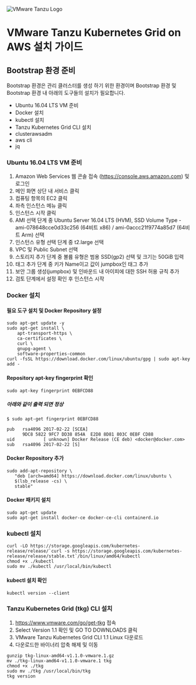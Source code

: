 ![VMware Tanzu Logo](https://docs.vmware.com/en/VMware-Tanzu-Kubernetes-Grid/images/GUID-8546DDD9-718A-42F7-9EDB-0BCC3A316BB6-low.png)
# VMware Tanzu Kubernetes Grid on AWS 설치 가이드
## Bootstrap 환경 준비
Bootstrap 환경은 관리 클러스터를 생성 하기 위한 환경이며 Bootstrap 환경 및 Bootstrap 환경 내 아래의 도구들의 설치가 필요합니다.
- Ubuntu 16.04 LTS VM 준비
- Docker 설치 
- kubectl 설치
- Tanzu Kubernetes Grid CLI 설치
- clusterawsadm
- aws cli
- jq


### Ubuntu 16.04 LTS VM 준비
1. Amazon Web Services 웹 콘솔 접속 (https://console.aws.amazon.com) 및 로그인
2. 메인 화면 상단 내 서비스 클릭
3. 컴퓨팅 항목의 EC2 클릭
4. 좌측 인스턴스 메뉴 클릭
5. 인스턴스 시작 클릭
6. AMI 선택 단계 중 Ubuntu Server 16.04 LTS (HVM), SSD Volume Type - ami-078648cce0d33c256 (64비트 x86) / ami-0accc21f9774a85d7 (64비트 Arm) 선택
7. 인스턴스 유형 선택 단계 중 t2.large 선택
8. VPC 및 Public Subnet 선택
9. 스토리지 추가 단계 중 볼륨 유형은 범용 SSD(gp2) 선택 및 크기는 50GiB 입력
10. 태그 추가 단계 중 키가 Name이고 값이 jumpbox인 태그 추가
11. 보안 그룹 생성(jumpbox) 및 인바운드 내 아이피에 대한 SSH 허용 규칙 추가
12. 검토 단계에서 설정 확인 후 인스턴스 시작
### Docker 설치
#### 필요 도구 설치 및 Docker Repository 설정 
```
sudo apt-get update -y
sudo apt-get install \
    apt-transport-https \
    ca-certificates \
    curl \
    gnupg-agent \
    software-properties-common
curl -fsSL https://download.docker.com/linux/ubuntu/gpg | sudo apt-key add -    
```
#### Repository apt-key fingerprint 확인
```
sudo apt-key fingerprint 0EBFCD88
```
##### 아래와 같이 출력 되면 정상
```
$ sudo apt-get fingerprint 0EBFCD88

pub   rsa4096 2017-02-22 [SCEA]
      9DC8 5822 9FC7 DD38 854A  E2D8 8D81 803C 0EBF CD88
uid           [ unknown] Docker Release (CE deb) <docker@docker.com>
sub   rsa4096 2017-02-22 [S]
```

#### Docker Repository 추가
```
sudo add-apt-repository \
   "deb [arch=amd64] https://download.docker.com/linux/ubuntu \
   $(lsb_release -cs) \
   stable"
```
#### Docker 패키지 설치
```
sudo apt-get update
sudo apt-get install docker-ce docker-ce-cli containerd.io
```
### kubectl 설치
```
curl -LO https://storage.googleapis.com/kubernetes-release/release/`curl -s https://storage.googleapis.com/kubernetes-release/release/stable.txt`/bin/linux/amd64/kubectl
chmod +x ./kubectl
sudo mv ./kubectl /usr/local/bin/kubectl
```
#### kubectl 설치 확인
```
kubectl version --client
```

### Tanzu Kubernetes Grid (tkg) CLI 설치
1. https://www.vmware.com/go/get-tkg 접속
2. Select Version 1.1 확인 및 GO TO DOWNLOADS 클릭
3. VMware Tanzu Kubernetes Grid CLI 1.1 Linux 다운로드
4. 다운로드한 바이너리 압축 해제 및 이동
```
gunzip tkg-linux-amd64-v1.1.0-vmware.1.gz
mv ./tkg-linux-amd64-v1.1.0-vmware.1 tkg
chmod +x ./tkg
sudo mv ./tkg /usr/local/bin/tkg
tkg version
```


